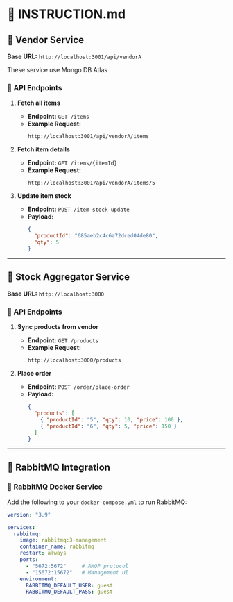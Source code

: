 # 📄 INSTRUCTION.md

## 📝 Vendor Service

**Base URL:** `http://localhost:3001/api/vendorA`

These service use Mongo DB Atlas

### 🔗 API Endpoints

1. **Fetch all items**
   - **Endpoint:** `GET /items`
   - **Example Request:**
     ```
     http://localhost:3001/api/vendorA/items
     ```

2. **Fetch item details**
   - **Endpoint:** `GET /items/{itemId}`
   - **Example Request:**
     ```
     http://localhost:3001/api/vendorA/items/5
     ```

3. **Update item stock**
   - **Endpoint:** `POST /item-stock-update`
   - **Payload:**
     ```json
     {
       "productId": "685aeb2c4c6a72dced04de80",
       "qty": 5
     }
     ```

---

## 📝 Stock Aggregator Service

**Base URL:** `http://localhost:3000`

### 🔗 API Endpoints

1. **Sync products from vendor**
   - **Endpoint:** `GET /products`
   - **Example Request:**
     ```
     http://localhost:3000/products
     ```

2. **Place order**
   - **Endpoint:** `POST /order/place-order`
   - **Payload:**
     ```json
     {
       "products": [
         { "productId": "5", "qty": 10, "price": 100 },
         { "productId": "6", "qty": 5, "price": 150 }
       ]
     }
     ```

---

## 🐇 RabbitMQ Integration

### 🔧 RabbitMQ Docker Service

Add the following to your `docker-compose.yml` to run RabbitMQ:

```yaml
version: "3.9"

services:
  rabbitmq:
    image: rabbitmq:3-management
    container_name: rabbitmq
    restart: always
    ports:
      - "5672:5672"     # AMQP protocol
      - "15672:15672"   # Management UI
    environment:
      RABBITMQ_DEFAULT_USER: guest
      RABBITMQ_DEFAULT_PASS: guest
